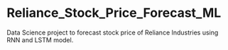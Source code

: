 # Reliance_Stock_Price_Forecast_ML
Data Science project to forecast stock price of Reliance Industries using RNN and LSTM model.
